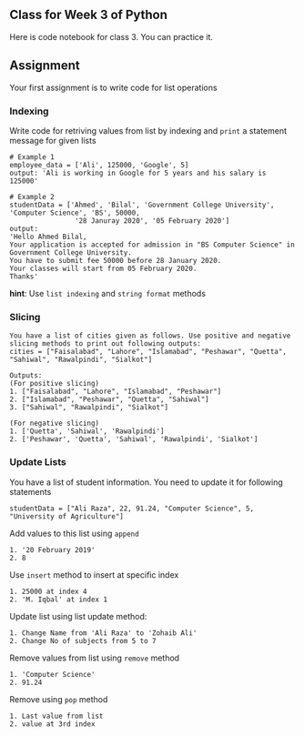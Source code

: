 ## Class for Week 3 of Python
Here is code notebook for class 3. You can practice it.
## Assignment
Your first assignment is to write code for list operations

### Indexing
Write code for retriving values from list by indexing and `print` a statement message for given lists
```
# Example 1
employee_data = ['Ali', 125000, 'Google', 5]
output: 'Ali is working in Google for 5 years and his salary is 125000'

# Example 2
studentData = ['Ahmed', 'Bilal', 'Government College University', 'Computer Science', 'BS', 50000,
				'28 Januray 2020', '05 February 2020']
output:
'Hello Ahmed Bilal,
Your application is accepted for admission in "BS Computer Science" in Government College University.
You have to submit fee 50000 before 28 January 2020.
Your classes will start from 05 February 2020.
Thanks'
```
**hint**: Use `list indexing` and `string format` methods


### Slicing
```
You have a list of cities given as follows. Use positive and negative slicing methods to print out following outputs:
cities = ["Faisalabad", "Lahore", "Islamabad", "Peshawar", "Quetta", "Sahiwal", "Rawalpindi", "Sialkot"]

Outputs:
(For positive slicing)
1. ["Faisalabad", "Lahore", "Islamabad", "Peshawar"]
2. ["Islamabad", "Peshawar", "Quetta", "Sahiwal"]
3. ["Sahiwal", "Rawalpindi", "Sialkot"]

(For negative slicing)
1. ['Quetta', 'Sahiwal', 'Rawalpindi']
2. ['Peshawar', 'Quetta', 'Sahiwal', 'Rawalpindi', 'Sialkot']
```

### Update Lists
You have a list of student information. You need to update it for following statements
```
studentData = ["Ali Raza", 22, 91.24, "Computer Science", 5, "University of Agriculture"]
```
Add values to this list using `append`
```
1. '20 February 2019'
2. 8
```
Use `insert` method to insert at specific index
```
1. 25000 at index 4
2. 'M. Iqbal' at index 1
```

Update list using list update method:
```
1. Change Name from 'Ali Raza' to 'Zohaib Ali'
2. Change No of subjects from 5 to 7
```
Remove values from list using `remove` method
```
1. 'Computer Science'
2. 91.24
```
Remove using `pop` method
```
1. Last value from list
2. value at 3rd index
```


